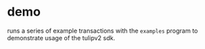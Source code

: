 # demo

runs a series of example transactions with the `examples` program to demonstrate usage of the tulipv2 sdk.